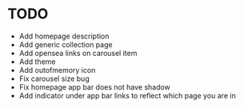 # TODO

* Add homepage description
* Add generic collection page
* Add opensea links on carousel item
* Add theme
* Add outofmemory icon
* Fix carousel size bug
* Fix homepage app bar does not have shadow
* Add indicator under app bar links to reflect which page you are in
